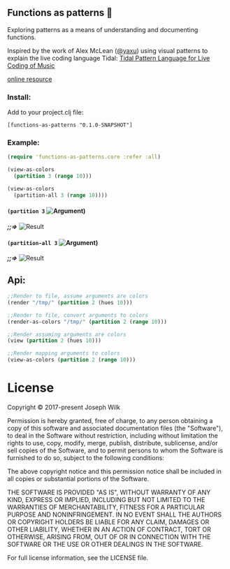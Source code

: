 

## Functions as patterns :rainbow:

Exploring patterns as a means of understanding and documenting functions.

Inspired by the work of Alex McLean ([@yaxu](https://github.com/yaxu)) using visual patterns to explain the live coding language Tidal:
[Tidal Pattern Language for Live Coding of Music](https://www.academia.edu/467099/TIDAL_PATTERN_LANGUAGE_FOR_LIVE_CODING_OF_MUSIC)

[online resource](http://smcnetwork.org/files/proceedings/2010/39.pdf)
### Install:

Add to your project.clj file:

```
[functions-as-patterns "0.1.0-SNAPSHOT"]
```

### Example:

```clojure
(require 'functions-as-patterns.core :refer :all)

(view-as-colors 
  (partition 3 (range 10)))

(view-as-colors
  (partition-all 3 (range 10))))
```

#### `(partition 3` ![Argument](https://raw.githubusercontent.com/josephwilk/functions-as-patterns/master/doc/clojure.core%24partition_arg1.png))
***;;=>***
![Result](https://raw.githubusercontent.com/josephwilk/functions-as-patterns/master/doc/clojure.core%24partition_post.png)

#### `(partition-all 3` ![Argument](https://raw.githubusercontent.com/josephwilk/functions-as-patterns/master/doc/clojure.core%24partition_all_arg1.png))
***;;=>***
![Result](https://raw.githubusercontent.com/josephwilk/functions-as-patterns/master/doc/clojure.core%24partition_all_post.png)

## Api:

```clojure
;;Render to file, assume arguments are colors
(render "/tmp/" (partition 2 (hues 10)))

;;Render to file, convert arguments to colors
(render-as-colors "/tmp/" (partition 2 (range 10)))

;;Render assuming arguments are colors
(view (partition 2 (hues 10)))

;;Render mapping arguments to colors
(view-as-colors (partition 2 (range 10)))
```

# License

Copyright © 2017-present Joseph Wilk

Permission is hereby granted, free of charge, to any person obtaining a copy of this software and associated documentation files (the "Software"), to deal in the Software without restriction, including without limitation the rights to use, copy, modify, merge, publish, distribute, sublicense, and/or sell copies of the Software, and to permit persons to whom the Software is furnished to do so, subject to the following conditions:

The above copyright notice and this permission notice shall be included in all copies or substantial portions of the Software.

THE SOFTWARE IS PROVIDED "AS IS", WITHOUT WARRANTY OF ANY KIND, EXPRESS OR IMPLIED, INCLUDING BUT NOT LIMITED TO THE WARRANTIES OF MERCHANTABILITY, FITNESS FOR A PARTICULAR PURPOSE AND NONINFRINGEMENT. IN NO EVENT SHALL THE AUTHORS OR COPYRIGHT HOLDERS BE LIABLE FOR ANY CLAIM, DAMAGES OR OTHER LIABILITY, WHETHER IN AN ACTION OF CONTRACT, TORT OR OTHERWISE, ARISING FROM, OUT OF OR IN CONNECTION WITH THE SOFTWARE OR THE USE OR OTHER DEALINGS IN THE SOFTWARE.

For full license information, see the LICENSE file.
